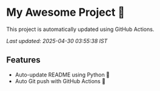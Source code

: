 # My Awesome Project 🚀

This project is automatically updated using GitHub Actions.

_Last updated: 2025-04-30 03:55:38 IST_

## Features
- Auto-update README using Python 🐍
- Auto Git push with GitHub Actions 🤖
